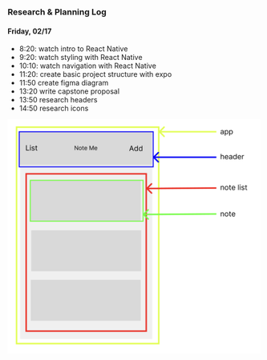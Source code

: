 ### Research & Planning Log
#### Friday, 02/17
* 8:20: watch intro to React Native
* 9:20: watch styling with React Native
* 10:10: watch navigation with React Native
* 11:20: create basic project structure with expo
* 11:50 create figma diagram
* 13:20 write capstone proposal 
* 13:50 research headers
* 14:50 research icons


![Note Me mockup](/noteme-mockup.png)